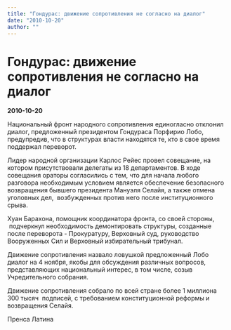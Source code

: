 ```yaml
---
title: "Гондурас: движение сопротивления не согласно на диалог"
date: "2010-10-20"
author: ""
---
```


# Гондурас: движение сопротивления не согласно на диалог

**2010-10-20** 

Национальный фронт народного сопротивления единогласно отклонил диалог, предложенный президентом Гондураса Порфирио Лобо, предупредив, что в структурах власти находятся те, кто в свое время поддержал переворот.

Лидер народной организации Карлос Рейес провел совещание, на котором присутствовали делегаты из 18 департаментов. В ходе совещания ораторы согласились с тем, что для начала любого разговора необходимым условием является обеспечение безопасного возвращения бывшего президента Мануэля Селайя, а также отмена уголовных дел,  возбужденных против него после институционного срыва.

Хуан Барахона, помощник координатора фронта, со своей стороны,  подчеркнул необходимость демонтировать структуры, созданные после переворота - Прокуратуру, Верховный суд, руководство Вооруженных Сил и Верховный избирательный трибунал.

Движение сопротивления назвало ловушкой предложенный Лобо диалог на 4 ноября, якобы для обсуждения различных вопросов, представляющих национальный интерес, в том числе, созыв Учредительного собрания.

Движение сопротивления собрало по всей стране более 1 миллиона 300 тысяч  подписей, с требованием конституционной реформы и возвращения Селайя.

 

 Пренса Латина